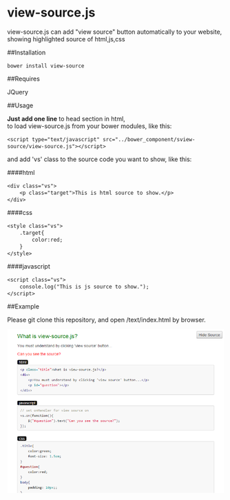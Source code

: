 # view-source.js

view-source.js can add  "view source" button automatically to your website, showing highlighted source of html,js,css  

##Installation

    bower install view-source

##Requires    
   
JQuery    
    
##Usage

**Just add one line** to head section in html,  
to load view-source.js from your bower modules, like this:  

    <script type="text/javascript" src="../bower_component/sview-source/view-source.js"></script>
    
and add 'vs' class to the source code you want to show, like this:  

####html

    <div class="vs">
        <p class="target">This is html source to show.</p>
    </div>
    
####css

    <style class="vs">
        .target{
            color:red;
        }
    </style>
    
####javascript

    <script class="vs">
        console.log("This is js source to show.");
    </script>

##Example

Please git clone this repository, and open /text/index.html by browser.
    
![Capture](img/view-source.png "Capture")    

